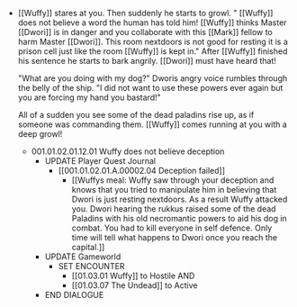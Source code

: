 - [[Wuffy]] stares at you. Then suddenly he starts to growl. " [[Wuffy]] does not believe a word the human has told him! [[Wuffy]] thinks Master [[Dwori]] is in danger and you collaborate with this [[Mark]] fellow to harm Master [[Dwori]]. This room nextdoors is not good for resting it is a prison cell just like the room [[Wuffy]] is kept in." After [[Wuffy]] finished his sentence he starts to bark angrily. [[Dwori]] must have heard that!
  
  "What are you doing with my dog?" Dworis angry voice rumbles through the belly of the ship. "I did not want to use these powers ever again but you are forcing my hand you bastard!"
  
  All of a sudden you see some of the dead paladins rise up, as if someone was commanding them. [[Wuffy]] comes running at you with a deep growl!
	- 001.01.02.01.12.01 Wuffy does not believe deception
		- UPDATE Player Quest Journal
			- [[001.01.02.01.A.00002.04 Deception failed]]
				- [[Wuffys meal: Wuffy saw through your deception and knows that you tried to manipulate him in believing that Dwori is just resting nextdoors. As a result Wuffy attacked you. Dwori hearing the rukkus raised some of the dead Paladins with his old necromantic powers to aid his dog in combat. You had to kill everyone in self defence. Only time will tell what happens to Dwori once you reach the capital.]]
		- UPDATE Gameworld
			- SET ENCOUNTER
				- [[01.03.01 Wuffy]] to Hostile AND
				- [[01.03.07 The Undead]] to Active
		- END DIALOGUE